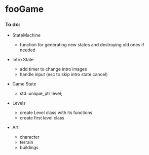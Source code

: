 # fooGame
### To do:
- StateMachine
    - function for generating new states and destroying old ones if needed
- Intro State 
    - add timer to change intro images
    - handle input (esc to skip intro state cancel)
- Game State
    - std::unique_ptr<Level> level; 
- Levels
    - create Level class with its functions
    - create first level class
    
- Art
    - character
    - terrain
    - buildings
